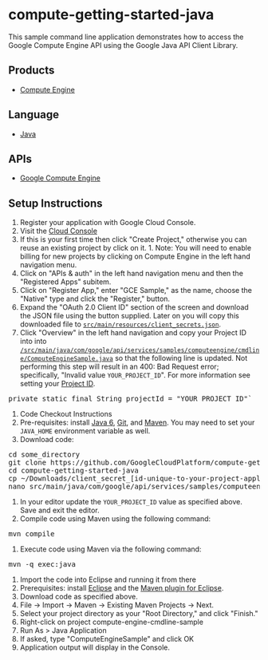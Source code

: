 compute-getting-started-java
============================

This sample command line application demonstrates how to access the Google
Compute Engine API using the Google Java API Client Library.

## Products
- [Compute Engine][1]

## Language
- [Java][2]

## APIs
- [Google Compute Engine][3]

## Setup Instructions
1. Register your application with Google Cloud Console.
  1. Visit the [Cloud Console][4]
  1. If this is your first time then click "Create Project," otherwise you can
reuse an existing project by click on it.
    1. Note: You will need to enable billing for new projects by clicking
on Compute Engine in the left hand navigation menu.
  1. Click on "APIs & auth" in the left hand navigation menu and then the
"Registered Apps" subitem.
  1. Click on "Register App," enter "GCE Sample," as the name, choose the
"Native" type and click the "Register," button.
  1. Expand the "OAuth 2.0 Client ID" section of the screen and download the
JSON file using the button supplied. Later on you will copy this downloaded
file to [`src/main/resources/client_secrets.json`][5].
  1. Click "Overview" in the left hand navigation and copy your Project ID into into [`/src/main/java/com/google/api/services/samples/computeengine/cmdline/ComputeEngineSample.java`][6]
so that the following line is updated. Not performing this step will result in an 400: Bad Request error;
specifically, "Invalid value `YOUR_PROJECT_ID`". For more information see
setting your [Project ID][7].
<pre>private static final String projectId = "YOUR_PROJECT_ID"`</pre>
1. Code Checkout Instructions
  1. Pre-requisites: install [Java 6][2], [Git][8], and [Maven][9].
You may need to set your
`JAVA_HOME` environment variable as well.
  1. Download code:
<pre>
cd some_directory
git clone https://github.com/GoogleCloudPlatform/compute-getting-started-java.git
cd compute-getting-started-java
cp ~/Downloads/client_secret_[id-unique-to-your-project-application].json src/main/resources/client_secrets.json
nano src/main/java/com/google/api/services/samples/computeengine/cmdline/ComputeEngineSample.java</pre>
  1. In your editor update the `YOUR_PROJECT_ID` value as specified above. Save and exit the editor.
  1. Compile code using Maven using the following command:
<pre>mvn compile</pre>
  1. Execute code using Maven via the following command:
<pre>mvn -q exec:java</pre>
1. Import the code into Eclipse and running it from there
  1. Prerequisites: install [Eclipse][10] and the [Maven plugin for Eclipse][11].
  1. Download code as specified above.
  1. File -> Import -> Maven -> Existing Maven Projects -> Next.
  1. Select your project directory as your "Root Directory," and click "Finish."
  1. Right-click on project compute-engine-cmdline-sample
  1. Run As > Java Application
  1. If asked, type "ComputeEngineSample" and click OK
  1. Application output will display in the Console.
 
[1]: https://developers.google.com/compute
[2]: http://java.com
[3]: https://developers.google.com/compute
[4]: http://cloud.google.com/console
[5]: https://github.com/GoogleCloudPlatform/compute-getting-started-java/blob/master/src/main/resources/client_secrets.json
[6]: https://github.com/GoogleCloudPlatform/compute-getting-started-java/blob/master/src/main/java/com/google/api/services/samples/computeengine/cmdline/ComputeEngineSample.java#L51
[7]: https://developers.google.com/console/help/#projectid
[8]: http://git-scm.com/downloads
[9]: http://maven.apache.org/download.html
[10]: http://www.eclipse.org/downloads/
[11]: http://eclipse.org/m2e/download/
